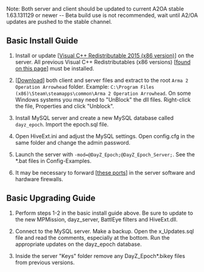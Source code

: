 Note: Both server and client should be updated to current A2OA stable 1.63.131129 or newer -- Beta build use is not recommended, wait until A2/OA updates are pushed to the stable channel.

## Basic Install Guide

1. Install or update [[Visual C++ Redistributable 2015 (x86 version)](https://www.microsoft.com/en-us/download/details.aspx?id=48145)] on the server. All previous Visual C++ Redistributables (x86 versions) [[found on this page](https://support.microsoft.com/en-us/kb/2977003)] must be installed.

2. [[Download](http://dayzepoch.com/a2dayzepoch.php)] both client and server files and extract to the root `Arma 2 Operation Arrowhead` folder. Example: `C:\Program Files (x86)\Steam\steamapps\common\Arma 2 Operation Arrowhead`. On some Windows systems you may need to "UnBlock" the dll files. Right-click the file, Properties and click "Unblock".

3. Install MySQL server and create a new MySQL database called `dayz_epoch`. Import the epoch.sql file.

4. Open HiveExt.ini and adjust the MySQL settings. Open config.cfg in the same folder and change the admin password.

5. Launch the server with `-mod=@DayZ_Epoch;@DayZ_Epoch_Server;`. See the *.bat files in Config-Examples.

6. It may be necessary to forward [[these ports](https://community.bistudio.com/wiki/Arma_3_Dedicated_Server#Port_Forwarding)] in the server software and hardware firewalls.

## Basic Upgrading Guide

1. Perform steps 1-2 in the basic install guide above. Be sure to update to the new MPMission, dayz_server, BattlEye filters and HiveExt.dll.

2. Connect to the MySQL server. Make a backup. Open the x_Updates.sql file and read the comments, especially at the bottom. Run the appropriate updates on the dayz_epoch database.

3. Inside the server "Keys" folder remove any DayZ_Epoch*.bikey files from previous versions.